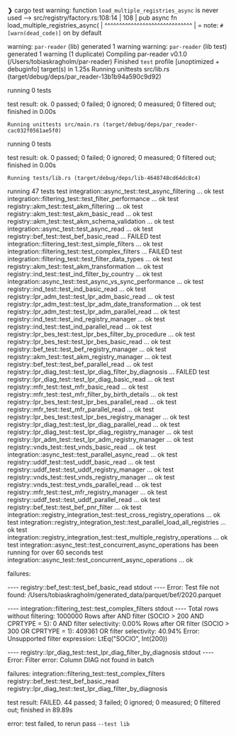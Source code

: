 ❯ cargo test
warning: function `load_multiple_registries_async` is never used
--> src/registry/factory.rs:108:14
|
108 | pub async fn load_multiple_registries_async(
| ^^^^^^^^^^^^^^^^^^^^^^^^^^^^^^
|
= note: `#[warn(dead_code)]` on by default

warning: `par-reader` (lib) generated 1 warning
warning: `par-reader` (lib test) generated 1 warning (1 duplicate)
Compiling par-reader v0.1.0 (/Users/tobiaskragholm/par-reader)
Finished `test` profile [unoptimized + debuginfo] target(s) in 1.25s
Running unittests src/lib.rs (target/debug/deps/par_reader-13b1b94a590c9d92)

running 0 tests

test result: ok. 0 passed; 0 failed; 0 ignored; 0 measured; 0 filtered out; finished in 0.00s

    Running unittests src/main.rs (target/debug/deps/par_reader-cac032f0561ae5f0)

running 0 tests

test result: ok. 0 passed; 0 failed; 0 ignored; 0 measured; 0 filtered out; finished in 0.00s

    Running tests/lib.rs (target/debug/deps/lib-4648748cd64dc8c4)

running 47 tests
test integration::async_test::test_async_filtering ... ok
test integration::filtering_test::test_filter_performance ... ok
test registry::akm_test::test_akm_filtering ... ok
test registry::akm_test::test_akm_basic_read ... ok
test registry::akm_test::test_akm_schema_validation ... ok
test integration::async_test::test_async_read ... ok
test registry::bef_test::test_bef_basic_read ... FAILED
test integration::filtering_test::test_simple_filters ... ok
test integration::filtering_test::test_complex_filters ... FAILED
test integration::filtering_test::test_filter_data_types ... ok
test registry::akm_test::test_akm_transformation ... ok
test registry::ind_test::test_ind_filter_by_country ... ok
test integration::async_test::test_async_vs_sync_performance ... ok
test registry::ind_test::test_ind_basic_read ... ok
test registry::lpr_adm_test::test_lpr_adm_basic_read ... ok
test registry::lpr_adm_test::test_lpr_adm_date_transformation ... ok
test registry::lpr_adm_test::test_lpr_adm_parallel_read ... ok
test registry::ind_test::test_ind_registry_manager ... ok
test registry::ind_test::test_ind_parallel_read ... ok
test registry::lpr_bes_test::test_lpr_bes_filter_by_procedure ... ok
test registry::lpr_bes_test::test_lpr_bes_basic_read ... ok
test registry::bef_test::test_bef_registry_manager ... ok
test registry::akm_test::test_akm_registry_manager ... ok
test registry::bef_test::test_bef_parallel_read ... ok
test registry::lpr_diag_test::test_lpr_diag_filter_by_diagnosis ... FAILED
test registry::lpr_diag_test::test_lpr_diag_basic_read ... ok
test registry::mfr_test::test_mfr_basic_read ... ok
test registry::mfr_test::test_mfr_filter_by_birth_details ... ok
test registry::lpr_bes_test::test_lpr_bes_parallel_read ... ok
test registry::mfr_test::test_mfr_parallel_read ... ok
test registry::lpr_bes_test::test_lpr_bes_registry_manager ... ok
test registry::lpr_diag_test::test_lpr_diag_parallel_read ... ok
test registry::lpr_diag_test::test_lpr_diag_registry_manager ... ok
test registry::lpr_adm_test::test_lpr_adm_registry_manager ... ok
test registry::vnds_test::test_vnds_basic_read ... ok
test integration::async_test::test_parallel_async_read ... ok
test registry::uddf_test::test_uddf_basic_read ... ok
test registry::uddf_test::test_uddf_registry_manager ... ok
test registry::vnds_test::test_vnds_registry_manager ... ok
test registry::vnds_test::test_vnds_parallel_read ... ok
test registry::mfr_test::test_mfr_registry_manager ... ok
test registry::uddf_test::test_uddf_parallel_read ... ok
test registry::bef_test::test_bef_pnr_filter ... ok
test integration::registry_integration_test::test_cross_registry_operations ... ok
test integration::registry_integration_test::test_parallel_load_all_registries ... ok
test integration::registry_integration_test::test_multiple_registry_operations ... ok
test integration::async_test::test_concurrent_async_operations has been running for over 60 seconds
test integration::async_test::test_concurrent_async_operations ... ok

failures:

---- registry::bef_test::test_bef_basic_read stdout ----
Error: Test file not found: /Users/tobiaskragholm/generated_data/parquet/bef/2020.parquet

---- integration::filtering_test::test_complex_filters stdout ----
Total rows without filtering: 1000000
Rows after AND filter (SOCIO > 200 AND CPRTYPE = 5): 0
AND filter selectivity: 0.00%
Rows after OR filter (SOCIO > 300 OR CPRTYPE = 1): 409361
OR filter selectivity: 40.94%
Error: Unsupported filter expression: LtEq("SOCIO", Int(200))

---- registry::lpr_diag_test::test_lpr_diag_filter_by_diagnosis stdout ----
Error: Filter error: Column DIAG not found in batch

failures:
integration::filtering_test::test_complex_filters
registry::bef_test::test_bef_basic_read
registry::lpr_diag_test::test_lpr_diag_filter_by_diagnosis

test result: FAILED. 44 passed; 3 failed; 0 ignored; 0 measured; 0 filtered out; finished in 89.89s

error: test failed, to rerun pass `--test lib`
